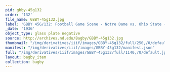 ```yaml
---
pid: gbby-45g132
order: '132'
file_name: GBBY-45g132.jpg
label: 'GBBY 45G/132: Football Game Scene - Notre Dame vs. Ohio State - 1936'
_date: '1936'
object_type: glass plate negative
source: http://archives.nd.edu/Bagby/GBBY-45g132.jpg
thumbnail: "/img/derivatives/iiif/images/GBBY-45g132/full/250,/0/default.jpg"
manifest: "/img/derivatives/iiif/images/GBBY-45g132/manifest.json"
full: "/img/derivatives/iiif/images/GBBY-45g132/full/1140,/0/default.jpg"
layout: bagby_item
collection: bagby
---
```

